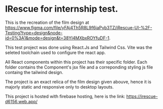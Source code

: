 # IRescue for internship test.

This is the recreation of the film design at  https://www.figma.com/file/yFAj4Th5R8L9f6iaPyb3TZ/iRescue-UI-%2F-Testing?type=design&node-id=0%3A1&mode=design&t=38Yl4MXbxROYfuDF-1.

This test project was done using React.Js and Tailwind Css. Vite was the seleted toolchain used to configure the react app.

All React components within this project has their specific folder. Each folder contains the Component's jsx file and a correponding styling js file containg the tailwind design.

The project is an exact relica of the film design given abouve, hence it is majorly static and responsive only to desktop layouts.

This project is hosted with firebase hosting, here is the link: https://irescue-d6156.web.app/
